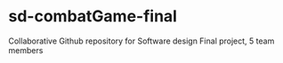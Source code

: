# sd-combatGame-final
Collaborative Github repository for Software design Final project, 5 team members 
